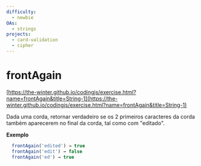 ```yaml
---
difficulty:
  - newbie
OAs:
  - strings
projects:
  - card-validation
  - cipher
---
```


# frontAgain

[https://the-winter.github.io/codingjs/exercise.html?name=frontAgain&title=String-1](https://the-winter.github.io/codingjs/exercise.html?name=frontAgain&title=String-1)

Dada uma corda, retornar verdadeiro se os 2 primeiros 
caracteres da corda também aparecerem no final da corda, 
tal como com "editado".

__Exemplo__

```js
  frontAgain('edited') → true
  frontAgain('edit') → false
  frontAgain('ed') → true
```
